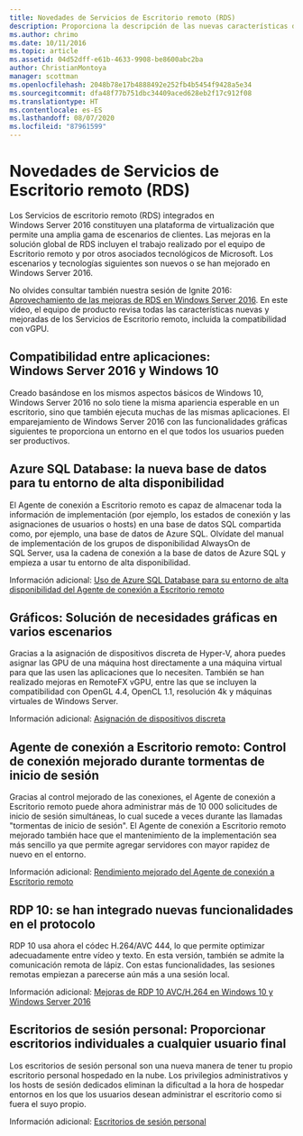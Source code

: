 ```yaml
---
title: Novedades de Servicios de Escritorio remoto (RDS)
description: Proporciona la descripción de las nuevas características de RDS en Windows Server 2016.
ms.author: chrimo
ms.date: 10/11/2016
ms.topic: article
ms.assetid: 04d52dff-e61b-4633-9908-be8600abc2ba
author: ChristianMontoya
manager: scottman
ms.openlocfilehash: 2048b78e17b4888492e252fb4b5454f9428a5e34
ms.sourcegitcommit: dfa48f77b751dbc34409aced628eb2f17c912f08
ms.translationtype: HT
ms.contentlocale: es-ES
ms.lasthandoff: 08/07/2020
ms.locfileid: "87961599"
---
```

# <a name="whats-new-in-remote-desktop-services"></a>Novedades de Servicios de Escritorio remoto (RDS)

Los Servicios de escritorio remoto (RDS) integrados en Windows Server 2016 constituyen una plataforma de virtualización que permite una amplia gama de escenarios de clientes. Las mejoras en la solución global de RDS incluyen el trabajo realizado por el equipo de Escritorio remoto y por otros asociados tecnológicos de Microsoft. Los escenarios y tecnologías siguientes son nuevos o se han mejorado en Windows Server 2016.

No olvides consultar también nuestra sesión de Ignite 2016: [Aprovechamiento de las mejoras de RDS en Windows Server 2016](https://channel9.msdn.com/Events/Ignite/2016/BRK3098). En este vídeo, el equipo de producto revisa todas las características nuevas y mejoradas de los Servicios de Escritorio remoto, incluida la compatibilidad con vGPU.

## <a name="app-compatibility---windows-server-2016-and-windows-10"></a>Compatibilidad entre aplicaciones: Windows Server 2016 y Windows 10
Creado basándose en los mismos aspectos básicos de Windows 10, Windows Server 2016 no solo tiene la misma apariencia esperable en un escritorio, sino que también ejecuta muchas de las mismas aplicaciones. El emparejamiento de Windows Server 2016 con las funcionalidades gráficas siguientes te proporciona un entorno en el que todos los usuarios pueden ser productivos.

## <a name="azure-sql-database---the-new-database-for-your-highly-available-environment"></a>Azure SQL Database: la nueva base de datos para tu entorno de alta disponibilidad
El Agente de conexión a Escritorio remoto es capaz de almacenar toda la información de implementación (por ejemplo, los estados de conexión y las asignaciones de usuarios o hosts) en una base de datos SQL compartida como, por ejemplo, una base de datos de Azure SQL. Olvídate del manual de implementación de los grupos de disponibilidad AlwaysOn de SQL Server, usa la cadena de conexión a la base de datos de Azure SQL y empieza a usar tu entorno de alta disponibilidad.

Información adicional: [Uso de Azure SQL Database para su entorno de alta disponibilidad del Agente de conexión a Escritorio remoto](https://techcommunity.microsoft.com/t5/microsoft-security-and/new-windows-server-2016-capability-use-azure-sql-db-for-your/ba-p/249787)

## <a name="graphics---solving-graphics-needs-across-various-scenarios"></a>Gráficos: Solución de necesidades gráficas en varios escenarios
Gracias a la asignación de dispositivos discreta de Hyper-V, ahora puedes asignar las GPU de una máquina host directamente a una máquina virtual para que las usen las aplicaciones que lo necesiten. También se han realizado mejoras en RemoteFX vGPU, entre las que se incluyen la compatibilidad con OpenGL 4.4, OpenCL 1.1, resolución 4k y máquinas virtuales de Windows Server.

Información adicional: [Asignación de dispositivos discreta](https://techcommunity.microsoft.com/t5/virtualization/bg-p/Virtualization)

## <a name="rd-connection-broker---improved-connection-handling-during-logon-storms"></a>Agente de conexión a Escritorio remoto: Control de conexión mejorado durante tormentas de inicio de sesión
Gracias al control mejorado de las conexiones, el Agente de conexión a Escritorio remoto puede ahora administrar más de 10 000 solicitudes de inicio de sesión simultáneas, lo cual sucede a veces durante las llamadas "tormentas de inicio de sesión". El Agente de conexión a Escritorio remoto mejorado también hace que el mantenimiento de la implementación sea más sencillo ya que permite agregar servidores con mayor rapidez de nuevo en el entorno.

Información adicional: [Rendimiento mejorado del Agente de conexión a Escritorio remoto](https://techcommunity.microsoft.com/t5/microsoft-security-and/improved-remote-desktop-connection-broker-performance-with/ba-p/249559)

## <a name="rdp-10---new-capabilities-built-into-the-protocol"></a>RDP 10: se han integrado nuevas funcionalidades en el protocolo
RDP 10 usa ahora el códec H.264/AVC 444, lo que permite optimizar adecuadamente entre vídeo y texto. En esta versión, también se admite la comunicación remota de lápiz. Con estas funcionalidades, las sesiones remotas empiezan a parecerse aún más a una sesión local.

Información adicional: [Mejoras de RDP 10 AVC/H.264 en Windows 10 y Windows Server 2016](https://techcommunity.microsoft.com/t5/microsoft-security-and/remote-desktop-protocol-rdp-10-avc-h-264-improvements-in-windows/ba-p/249588)

## <a name="personal-session-desktops---providing-individual-desktops-to-any-end-user"></a>Escritorios de sesión personal: Proporcionar escritorios individuales a cualquier usuario final
Los escritorios de sesión personal son una nueva manera de tener tu propio escritorio personal hospedado en la nube. Los privilegios administrativos y los hosts de sesión dedicados eliminan la dificultad a la hora de hospedar entornos en los que los usuarios desean administrar el escritorio como si fuera el suyo propio.

Información adicional: [Escritorios de sesión personal](rds-personal-session-desktops.md)
